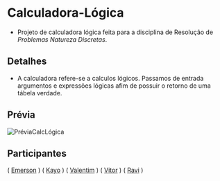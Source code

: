# Calculadora-Lógica

- Projeto de calculadora lógica feita para a disciplina de Resolução de *Problemas Natureza Discretas*.

## Detalhes

- A calculadora refere-se a calculos lógicos. Passamos de entrada argumentos e expressões lógicas afim de possuir o retorno de uma tábela verdade.

## Prévia 
![PréviaCalcLógica](https://github.com/VitorVVC/VitorVVC/assets/144281355/09983c2a-8192-461a-82bf-fda2b279e519)

## Participantes

( [Emerson](https://github.com/ermesonqueiroz) ) 
( [Kayo](https://github.com/kayocavalcantte) ) 
( [Valentim](https://github.com/valentimdev ) )
( [Vitor](https://github.com/VitorVVC) )
( [Ravi]() )


